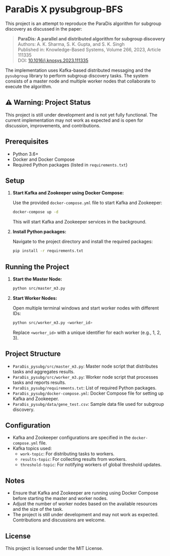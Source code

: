 # ParaDis X pysubgroup-BFS

This project is an attempt to reproduce the ParaDis algorithm for subgroup discovery as discussed in the paper:

> **ParaDis: A parallel and distributed algorithm for subgroup discovery**  
> Authors: A. K. Sharma, S. K. Gupta, and S. K. Singh  
> Published in: Knowledge-Based Systems, Volume 266, 2023, Article 111335  
> DOI: [10.1016/j.knosys.2023.111335](https://doi.org/10.1016/j.knosys.2023.111335)

The implementation uses Kafka-based distributed messaging and the `pysubgroup` library to perform subgroup discovery tasks. The system consists of a master node and multiple worker nodes that collaborate to execute the algorithm.

## ⚠️ Warning: Project Status

This project is still under development and is not yet fully functional. The current implementation may not work as expected and is open for discussion, improvements, and contributions.

## Prerequisites

- Python 3.6+
- Docker and Docker Compose
- Required Python packages (listed in `requirements.txt`)

## Setup

1. **Start Kafka and Zookeeper using Docker Compose:**

   Use the provided `docker-compose.yml` file to start Kafka and Zookeeper:

   ```sh
   docker-compose up -d
   ```

   This will start Kafka and Zookeeper services in the background.

2. **Install Python packages:**

   Navigate to the project directory and install the required packages:

   ```sh
   pip install -r requirements.txt
   ```

## Running the Project

1. **Start the Master Node:**

   ```sh
   python src/master_m3.py
   ```

2. **Start Worker Nodes:**

   Open multiple terminal windows and start worker nodes with different IDs:

   ```sh
   python src/worker_m3.py <worker_id>
   ```

   Replace `<worker_id>` with a unique identifier for each worker (e.g., 1, 2, 3).

## Project Structure

- `ParaDis_pysubg/src/master_m3.py`: Master node script that distributes tasks and aggregates results.
- `ParaDis_pysubg/src/worker_m3.py`: Worker node script that processes tasks and reports results.
- `ParaDis_pysubg/requirements.txt`: List of required Python packages.
- `ParaDis_pysubg/docker-compose.yml`: Docker Compose file for setting up Kafka and Zookeeper.
- `ParaDis_pysubg/data/gene_test.csv`: Sample data file used for subgroup discovery.

## Configuration

- Kafka and Zookeeper configurations are specified in the `docker-compose.yml` file.
- Kafka topics used:
  - `work-topic`: For distributing tasks to workers.
  - `results-topic`: For collecting results from workers.
  - `threshold-topic`: For notifying workers of global threshold updates.

## Notes

- Ensure that Kafka and Zookeeper are running using Docker Compose before starting the master and worker nodes.
- Adjust the number of worker nodes based on the available resources and the size of the task.
- The project is still under development and may not work as expected. Contributions and discussions are welcome.

## License

This project is licensed under the MIT License.
